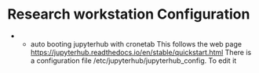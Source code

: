 
# Research workstation Configuration
* * auto booting jupyterhub with cronetab
This follows the web page https://jupyterhub.readthedocs.io/en/stable/quickstart.html
There is a configuration file /etc/jupyterhub/jupyterhub_config. To edit it 

